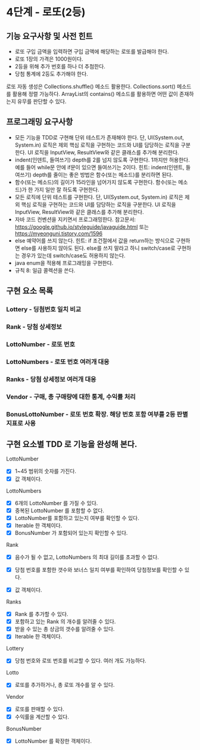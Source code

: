 # 4단계 - 로또(2등)

## 기능 요구사항 및 사전 힌트

- 로또 구입 금액을 입력하면 구입 금액에 해당하는 로또를 발급해야 한다.
- 로또 1장의 가격은 1000원이다.
- 2등을 위해 추가 번호를 하나 더 추첨한다.
- 당첨 통계에 2등도 추가해야 한다.

로또 자동 생성은 Collections.shuffle() 메소드 활용한다.
Collections.sort() 메소드를 활용해 정렬 가능하다.
ArrayList의 contains() 메소드를 활용하면 어떤 값이 존재하는지 유무를 판단할 수 있다.

## 프로그래밍 요구사항

- 모든 기능을 TDD로 구현해 단위 테스트가 존재해야 한다. 단, UI(System.out, System.in) 로직은 제외
 핵심 로직을 구현하는 코드와 UI를 담당하는 로직을 구분한다.
 UI 로직을 InputView, ResultView와 같은 클래스를 추가해 분리한다.
- indent(인덴트, 들여쓰기) depth를 2를 넘지 않도록 구현한다. 1까지만 허용한다.
 예를 들어 while문 안에 if문이 있으면 들여쓰기는 2이다.
 힌트: indent(인덴트, 들여쓰기) depth를 줄이는 좋은 방법은 함수(또는 메소드)를 분리하면 된다.
- 함수(또는 메소드)의 길이가 15라인을 넘어가지 않도록 구현한다.
 함수(또는 메소드)가 한 가지 일만 잘 하도록 구현한다.
- 모든 로직에 단위 테스트를 구현한다. 단, UI(System.out, System.in) 로직은 제외
 핵심 로직을 구현하는 코드와 UI를 담당하는 로직을 구분한다.
 UI 로직을 InputView, ResultView와 같은 클래스를 추가해 분리한다.
- 자바 코드 컨벤션을 지키면서 프로그래밍한다.
 참고문서: https://google.github.io/styleguide/javaguide.html 또는 https://myeonguni.tistory.com/1596
- else 예약어를 쓰지 않는다.
 힌트: if 조건절에서 값을 return하는 방식으로 구현하면 else를 사용하지 않아도 된다.
 else를 쓰지 말라고 하니 switch/case로 구현하는 경우가 있는데 switch/case도 허용하지 않는다.
- java enum을 적용해 프로그래밍을 구현한다.
- 규칙 8: 일급 콜렉션을 쓴다.

## 구현 요소 목록
### Lottery - 딩첨번호 일치 비교
### Rank - 당첨 상세정보
### LottoNumber - 로또 번호
### LottoNumbers - 로또 번호 여러개 대응
### Ranks - 당첨 상세정보 여러개 대응
### Vendor - 구매, 총 구매량에 대한 통계, 수익률 처리
### BonusLottoNumber - 로또 번호 확장. 해당 번호 포함 여부를 2등 판별 지표로 사용


## 구현 요소별 TDD 로 기능을 완성해 본다. 

LottoNumber
- [X] 1~45 범위의 숫자를 가진다.
- [X] 값 객체이다.

LottoNumbers
- [X] 6개의 LottoNumber 를 가질 수 있다.
- [X] 중복된 LottoNumber 를 포함할 수 없다.
- [X] LottoNumber를 포함하고 있는지 여부를 확인할 수 있다.
- [X] Iterable 한 객체이다.
- [X] BonusNumber 가 포함되어 있는지 확인할 수 있다.

Rank
- [X] 음수가 될 수 없고, LottoNumbers 의 최대 길이를 초과할 수 없다.
- [X] 당첨 번호를 포함한 갯수와 보너스 일치 여부를 확인하여 당첨정보를 확인할 수 있다.
- [X] 값 객체이다.


Ranks
- [X] Rank 를 추가할 수 있다.
- [X] 포함하고 있는 Rank 의 개수를 알려줄 수 있다.
- [X] 받을 수 있는 총 상금의 갯수를 알려줄 수 있다.
- [X] Iterable 한 객체이다.

Lottery
- [X] 당첨 번호와 로또 번호를 비교할 수 있다. 여러 개도 가능하다.

Lotto
- [X] 로또를 추가하거나, 총 로또 개수를 알 수 있다.

Vendor
- [X] 로또를 판매할 수 있다.
- [X] 수익률을 계산할 수 있다.

BonusNumber
- [X] LottoNumber 를 확장한 객체이다.




